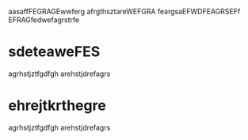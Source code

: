 aasaffFEGRAGEwwferg
afrgthsztareWEFGRA
feargsaEFWDFEAGRSEFf
EFRAGfedwefagrstrfe
# sdeteaweFES
agrhstjztfgdfgh
arehstjdrefagrs
# ehrejtkrthegre
agrhstjztfgdfgh
arehstjdrefagrs